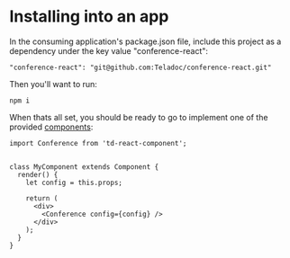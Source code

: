 # Installing into an app

In the consuming application's package.json file, include this project
as a dependency under the key value "conference-react":

```
"conference-react": "git@github.com:Teladoc/conference-react.git"
```

Then you'll want to run:

```
npm i
```

When thats all set, you should be ready to go to implement one of the
provided [components](#components):


```
import Conference from 'td-react-component';


class MyComponent extends Component {
  render() {
    let config = this.props;

    return (
      <div>
        <Conference config={config} />
      </div>
    );
  }
}
```

